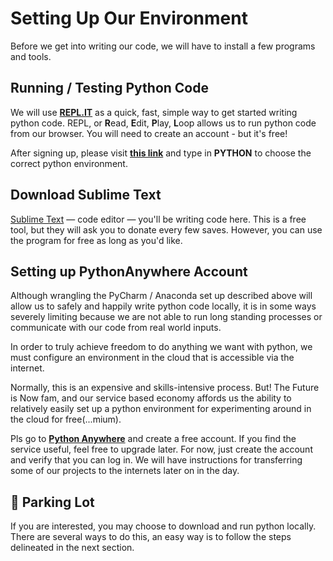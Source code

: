 <!---
{"next":"Intro/running_py_locally.md","title":"Setting Up Our Environment"}
-->

# Setting Up Our Environment

Before we get into writing our code, we will have to install a few programs and tools. 

## Running / Testing Python Code

We will use **[REPL.IT](https://repl.it/)** as a quick, fast, simple way to get started writing python code. REPL, or **R**ead, **E**dit, **P**lay, **L**oop allows us to run python code from our browser. You will need to create an account - but it's free!

After signing up, please visit **[this link](https://repl.it/languages)** and type in **PYTHON** to choose the correct python environment.

## Download Sublime Text

[Sublime Text](http://www.sublimetext.com/3) &mdash; code editor &mdash; you'll be writing code here. This is a free tool, but they will ask you to donate every few saves. However, you can use the program for free as long as you'd like.

## Setting up PythonAnywhere Account

Although wrangling the PyCharm / Anaconda set up described above will allow us to safely and happily write python code locally, it is in some ways severely limiting because we are not able to run long standing processes or communicate with our code from real world inputs.

In order to truly achieve freedom to do anything we want with python, we must configure an environment in the cloud that is accessible via the internet.

Normally, this is an expensive and skills-intensive process. But! The Future is Now fam, and our service based economy affords us the ability to relatively easily set up a python environment for experimenting around in the cloud for free(...mium).

Pls go to **[Python Anywhere](https://www.pythonanywhere.com/)** and create a free account. If you find the service useful, feel free to upgrade later. For now, just create the account and verify that you can log in. We will have instructions for transferring some of our projects to the internets later on in the day.

## 🚗 Parking Lot

If you are interested, you may choose to download and run python locally. There are several ways to do this, an easy way is to follow the steps delineated in the next section.
